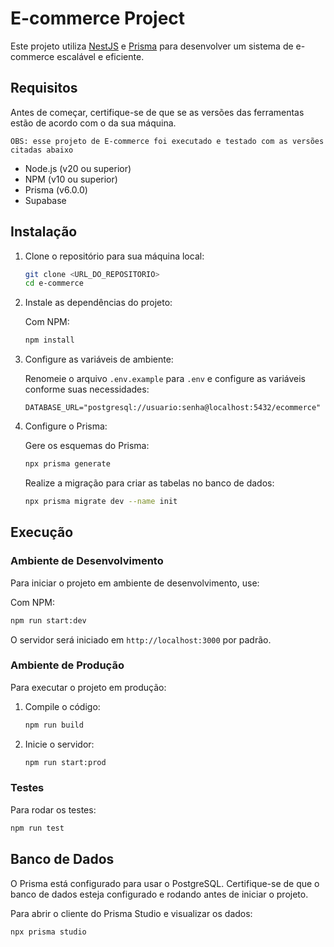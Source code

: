 # E-commerce Project

Este projeto utiliza [NestJS](https://nestjs.com/) e [Prisma](https://www.prisma.io/) para desenvolver um sistema de e-commerce escalável e eficiente.

## Requisitos

Antes de começar, certifique-se de que se as versões das ferramentas estão de acordo com o da sua máquina.

 ` OBS: esse projeto de E-commerce foi executado e testado com as versões citadas abaixo `

- Node.js (v20 ou superior)
- NPM (v10 ou superior)
- Prisma (v6.0.0)
- Supabase

## Instalação

1. Clone o repositório para sua máquina local:

   ```bash
   git clone <URL_DO_REPOSITORIO>
   cd e-commerce
   ```

2. Instale as dependências do projeto:

   Com NPM:
   ```bash
   npm install
   ```

3. Configure as variáveis de ambiente:

   Renomeie o arquivo `.env.example` para `.env` e configure as variáveis conforme suas necessidades:

   ```env
   DATABASE_URL="postgresql://usuario:senha@localhost:5432/ecommerce"
   ```

4. Configure o Prisma:

   Gere os esquemas do Prisma:

   ```bash
   npx prisma generate
   ```

   Realize a migração para criar as tabelas no banco de dados:

   ```bash
   npx prisma migrate dev --name init
   ```

## Execução

### Ambiente de Desenvolvimento

Para iniciar o projeto em ambiente de desenvolvimento, use:

Com NPM:
```bash
npm run start:dev
```

O servidor será iniciado em `http://localhost:3000` por padrão.

### Ambiente de Produção

Para executar o projeto em produção:

1. Compile o código:

   ```bash
   npm run build
   ```

2. Inicie o servidor:

   ```bash
   npm run start:prod
   ```

### Testes

Para rodar os testes:

```bash
npm run test
```

## Banco de Dados

O Prisma está configurado para usar o PostgreSQL. Certifique-se de que o banco de dados esteja configurado e rodando antes de iniciar o projeto.

Para abrir o cliente do Prisma Studio e visualizar os dados:

```bash
npx prisma studio
```

